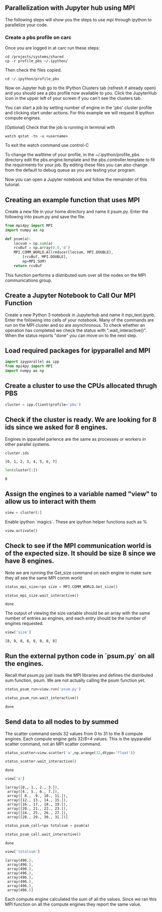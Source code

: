 ## Parallelization with Jupyter hub using MPI

The following steps will show you the steps to use mpi through ipython to parallelize your code. 

### Create a pbs profile on carc 

Once you are logged in at carc run these steps:

```
cd /projects/systems/shared
cp -r profile_pbs ~/.ipython/
```

Then check the files copied. 

```
cd ~/.ipython/profile_pbs
```

Now on Jupyter hub go to the IPython Clusters tab (refresh if already open) and you should see a pbs profile now available to you. Click the JupyterHub icon in the upper left of your screen if you can't see the clusters tab.

You can start a job by setting number of engine in the 'pbs' cluster profile and clicking start under actions. For this example we will request 8 ipython compute engines.

[Optional] Check that the job is running in terminal with 

```
watch qstat -tn -u <username>
```

To exit the watch command use control-C 

To change the walltime of your profile, in the ~/.ipython/profile_pbs directory edit the pbs.engine.template and the pbs.controller.template to fit the requirments for your job. By editing these files you can also change from the default to debug queue as you are testing your program. 

Now you can open a Jupyter notebook and follow the remainder of this tutorial.

## Creating an example function that uses MPI

Create a new file in your home directory and name it psum.py. Enter the following into psum.py and save the file.

```python
from mpi4py import MPI
import numpy as np

def psum(a):
    locsum = np.sum(a)
    rcvBuf = np.array(0.0,'d')
    MPI.COMM_WORLD.Allreduce([locsum, MPI.DOUBLE],
        [rcvBuf, MPI.DOUBLE],
        op=MPI.SUM)
    return rcvBuf
```

This function performs a distributed sum over all the nodes on the MPI communications group.

## Create a Jupyter Notebook to Call Our MPI Function

Create a new Python 3 notebook in Jupyterhub and name it mpi_test.ipynb. Enter the following into cells of your notebook. Many of the commands are run on the MPI cluster and so are asynchronous. To check whether an operation has completed we check the status with ".wait_interactive()". When the status reports "done" you can move on to the next step.
 
## Load required packages for ipyparallel and MPI


```python
import ipyparallel as ipp
from mpi4py import MPI
import numpy as np
```

## Create a cluster to use the CPUs allocated thrugh PBS


```python
cluster = ipp.Client(profile='pbs')
```

## Check if the cluster is ready. We are looking for 8 ids since we asked for 8 engines.

Engines in ipparallel parlence are the same as processes or workers in other parallel systems.


```python
cluster.ids
```
    [0, 1, 2, 3, 4, 5, 6, 7]

```python
len(cluster[:])
```
    8

## Assign the engines to a variable named "view" to allow us to interact with them

```python
view = cluster[:]
```

Enable ipython `magics´. These are ipython helper functions such as %


```python
view.activate()
```

## Check to see if the MPI communication world is of the expected size. It should be size 8 since we have 8 engines.

Note we are running the Get_size command on each engine to make sure they all see the same MPI comm world


```python
status_mpi_size=%px size = MPI.COMM_WORLD.Get_size()
```


```python
status_mpi_size.wait_interactive()
```

   
    done


The output of viewing the size variable should be an array with the same number of entries as engines, and each entry should be the number of engines requested.


```python
view['size']
```
    [8, 8, 8, 8, 8, 8, 8, 8]
    
## Run the external python code in ´psum.py´ on all the engines.
Recall that psum.py just loads the MPI libraries and defines the distributed sum function, psum. We are not actually calling the psum function yet.

```python
status_psum_run=view.run('psum.py')
```
```python
status_psum_run.wait_interactive()
```
```python
done
```

## Send data to all nodes to by summed
The scatter command sends 32 values from 0 to 31 to the 8 compute engines. Each compute engine gets 32/8=4 values. This is the ipyparallel scatter command, not an MPI scatter command.
```python
status_scatter=view.scatter('a',np.arange(32,dtype='float'))
```

```python
status_scatter.wait_interactive()
```   
    done

```python
view['a']
```
    [array([0., 1., 2., 3.]),
     array([4., 5., 6., 7.]),
     array([ 8.,  9., 10., 11.]),
     array([12., 13., 14., 15.]),
     array([16., 17., 18., 19.]),
     array([20., 21., 22., 23.]),
     array([24., 25., 26., 27.]),
     array([28., 29., 30., 31.])]

```python
status_psum_call=%px totalsum = psum(a)
```

```python
status_psum_call.wait_interactive()
```   
    done

```python
view['totalsum']
```

    [array(496.),
     array(496.),
     array(496.),
     array(496.),
     array(496.),
     array(496.),
     array(496.),
     array(496.)]

Each compute engine calculated the sum of all the values. Since we ran this MPI function on all the compute engines they report the same value.
